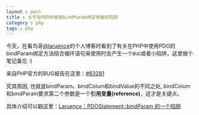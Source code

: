 ```yaml
---
layout : post
title : 关于在PDO中使用bindParam绑定参数的陷阱
category : php
tags : php
---
```

今天，在看鸟哥[@laruence](http://weibo.com/laruence)的个人博客时看到了有关在PHP中使用PDO的bindParam绑定方法结合循环语句来使用时会产生一个`BUG`或者小陷阱，这里做个笔记备忘 :)

来自PHP官方的BUG报告在这里：[#63281](https://bugs.php.net/bug.php?id=63281)

<!--more-->

究其原因, 也就是bindParam、bindColum和bindValue的不同之处, bindColum和bindParam要求第二个参数是一个**引用变量(reference)**，这才是关键点。

具体介绍可以戳这里：[Laruence：PDOStatement::bindParam 的一个陷阱](http://www.laruence.com/2012/10/16/2831.html)

